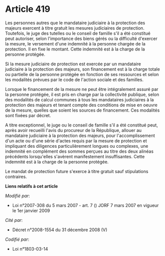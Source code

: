 # Article 419

Les personnes autres que le mandataire judiciaire à la protection des majeurs exercent à titre gratuit les mesures
judiciaires de protection. Toutefois, le juge des tutelles ou le conseil de famille s'il a été constitué peut autoriser,
selon l'importance des biens gérés ou la difficulté d'exercer la mesure, le versement d'une indemnité à la personne chargée
de la protection. Il en fixe le montant. Cette indemnité est à la charge de la personne protégée.

Si la mesure judiciaire de protection est exercée par un mandataire judiciaire à la protection des majeurs, son financement
est à la charge totale ou partielle de la personne protégée en fonction de ses ressources et selon les modalités prévues par
le code de l'action sociale et des familles.

Lorsque le financement de la mesure ne peut être intégralement assuré par la personne protégée, il est pris en charge par la
collectivité publique, selon des modalités de calcul communes à tous les mandataires judiciaires à la protection des majeurs
et tenant compte des conditions de mise en oeuvre de la mesure, quelles que soient les sources de financement. Ces modalités
sont fixées par décret.

A titre exceptionnel, le juge ou le conseil de famille s'il a été constitué peut, après avoir recueilli l'avis du procureur
de la République, allouer au mandataire judiciaire à la protection des majeurs, pour l'accomplissement d'un acte ou d'une
série d'actes requis par la mesure de protection et impliquant des diligences particulièrement longues ou complexes, une
indemnité en complément des sommes perçues au titre des deux alinéas précédents lorsqu'elles s'avèrent manifestement
insuffisantes. Cette indemnité est à la charge de la personne protégée.

Le mandat de protection future s'exerce à titre gratuit sauf stipulations contraires.

**Liens relatifs à cet article**

_Modifié par_:

  - Loi n°2007-308 du 5 mars 2007 - art. 7 () JORF 7 mars 2007 en vigueur le 1er janvier 2009

_Cité par_:

  - Décret n°2008-1554 du 31 décembre 2008 (V)

_Codifié par_:

  - Loi n°1803-03-14
